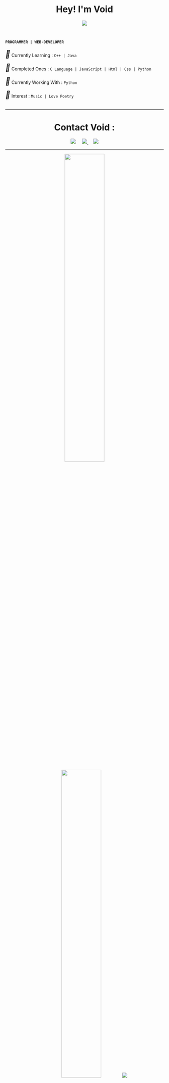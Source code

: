 <h1 align="center">Hey! I'm Void</h1>
</p>
<p align="center">
<img src="https://readme-typing-svg.herokuapp.com?color=808080&width=420&lines=A+Basic+Programmer+From+India;Currently+Studying+As+Student;Contact+Me+Through+Given+G-Mail">
</p>
<BR>
    
<b> `PROGRAMMER | WEB-DEVELOPER` </b>
<br>
<br>
<i style="font-size:24px" class="fa">&#xf08d;</i> Currently Learning : `C++ | Java`

<i style="font-size:24px" class="fa">&#xf08d;</i> Completed Ones : `C Language | JavaScript | Html | Css | Python`

<i style="font-size:24px" class="fa">&#xf08d;</i> Currently Working With : `Python`

<i style="font-size:24px" class="fa">&#xf08d;</i> Interest : `Music | Love Poetry`
<br>
<br>
    <hr>
<h1 align="center">Contact Void :</h1>
<p align="center">  
   <a href="mailto:VoidAryann@gmail.com?subject=Hello%20Ileri,%20From%20Github"><img src="https://img.shields.io/badge/gmail-%23D14836.svg?&style=for-the-badge&logo=gmail&logoColor=white" /></a>&nbsp;&nbsp;&nbsp;&nbsp; 
    <a href="https://telegram.me/Void_Unfiltered">
        <img src="https://img.shields.io/badge/Telegram_Channel-grey?style=for-the-badge&logo=telegram"/>
    </a> &nbsp; &nbsp;
    <a href="https://github.com/voidxtoxic">
        <img src="https://img.shields.io/github/followers/voidxtoxic?label=GitHub&logo=github&style=for-the-badge&color=blue"/>
    </a>

<hr>
<p align="center">
  <img height="50%" width="auto" src ="https://github-readme-stats.vercel.app/api?username=voidxtoxic&show_icons=true&count_private=true&theme=darcula&hide_border=true&hide=issues,contribs&bg_color=00000000">
  <img height="50%" width="auto" src ="https://github-readme-stats.vercel.app/api/top-langs/?username=voidxtoxic&layout=compact&hide_border=true&theme=darcula&bg_color=00000000&langs_count=6&hide=jupyter%20notebook,tex,css,php&exclude_repo=Pacman-AI">
  <img src ="https://github-readme-streak-stats.herokuapp.com?user=voidxtoxic&theme=darcula&hide_border=true&background=FFFFFF00">
  <br>
</p>
